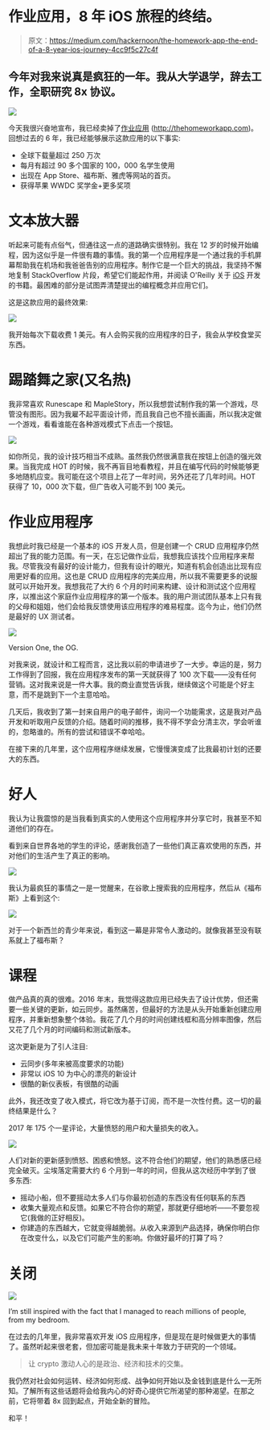 # 作业应用，8 年 iOS 旅程的终结。

> 原文：<https://medium.com/hackernoon/the-homework-app-the-end-of-a-8-year-ios-journey-4cc9f5c27c4f>

## 今年对我来说真是疯狂的一年。我从大学退学，辞去工作，全职研究 8x 协议。

![](img/c8631ef1ad09ed5d0037af12773f3505.png)

今天我很兴奋地宣布，我已经卖掉了[作业应用](https://hackernoon.com/tagged/homework-app) (http://thehomeworkapp.com)。回想过去的 6 年，我已经能够展示这款应用的以下事实:

*   全球下载量超过 250 万次
*   每月有超过 90 多个国家的 100，000 名学生使用
*   出现在 App Store、福布斯、雅虎等网站的首页。
*   获得苹果 WWDC 奖学金+更多奖项

# 文本放大器

听起来可能有点俗气，但通往这一点的道路确实很特别。我在 12 岁的时候开始编程，因为这似乎是一件很有趣的事情。我的第一个应用程序是一个通过我的手机屏幕帮助我在机场和我爸爸告别的应用程序。制作它是一个巨大的挑战，我坚持不懈地复制 StackOverflow 片段，希望它们能起作用，并阅读 O'Reilly 关于 [iOS](https://hackernoon.com/tagged/ios) 开发的书籍。最困难的部分是试图弄清楚提出的编程概念并应用它们。

这是这款应用的最终效果:

![](img/f523725d61288116fa105db39dc673c6.png)

我开始每次下载收费 1 美元。有人会购买我的应用程序的日子，我会从学校食堂买东西。

# 踢踏舞之家(又名热)

我非常喜欢 Runescape 和 MapleStory，所以我想尝试制作我的第一个游戏，尽管没有图形。因为我雇不起平面设计师，而且我自己也不擅长画画，所以我决定做一个游戏，看看谁能在各种游戏模式下点击一个按钮。

![](img/58944bda331650fc67a4c1f90499f47c.png)

如你所见，我的设计技巧相当不成熟。虽然我仍然很满意我在按钮上创造的强光效果。当我完成 HOT 的时候，我不再盲目地看教程，并且在编写代码的时候能够更多地随机应变。我可能在这个项目上花了一年时间，另外还花了几年时间。HOT 获得了 10，000 次下载，但广告收入可能不到 100 美元。

# 作业应用程序

我想此时我已经是一个基本的 iOS 开发人员，但是创建一个 CRUD 应用程序仍然超出了我的能力范围。有一天，在忘记做作业后，我想我应该找个应用程序来帮我。尽管我没有最好的设计能力，但我有设计的眼光，知道有机会创造出比现有应用更好看的应用。这也是 CRUD 应用程序的完美应用，所以我不需要更多的说服就可以开始开发。我想我花了大约 6 个月的时间来构建、设计和测试这个应用程序，以推出这个家庭作业应用程序的第一个版本。我的用户测试团队基本上只有我的父母和姐姐，他们会给我反馈使用该应用程序的难易程度。迄今为止，他们仍然是最好的 UX 测试者。

![](img/dc64fc0fcdb2adfca17d3b70753f2b16.png)

Version One, the OG.

对我来说，就设计和工程而言，这比我以前的申请进步了一大步。幸运的是，努力工作得到了回报，我在应用程序发布的第一天就获得了 100 次下载——没有任何营销。这对我来说是一件大事。我的商业直觉告诉我，继续做这个可能是个好主意，而不是跳到下一个主意哈哈。

几天后，我收到了第一封来自用户的电子邮件，询问一个功能需求，这是我对产品开发和听取用户反馈的介绍。随着时间的推移，我不得不学会分清主次，学会听谁的，忽略谁的。所有的尝试和错误不幸哈哈。

在接下来的几年里，这个应用程序继续发展，它慢慢演变成了比我最初计划的还要大的东西。

# 好人

我认为让我震惊的是当我看到真实的人使用这个应用程序并分享它时，我甚至不知道他们的存在。

看到来自世界各地的学生的评论，感谢我创造了一些他们真正喜欢使用的东西，并对他们的生活产生了真正的影响。

![](img/2ebdeafe2e9944dcfd34ed896197e69c.png)

我认为最疯狂的事情之一是一觉醒来，在谷歌上搜索我的应用程序，然后从《福布斯》上看到这个:

![](img/be2d13d361b8964d463836815bf2377e.png)

对于一个新西兰的青少年来说，看到这一幕是非常令人激动的。就像我甚至没有联系就上了福布斯？

# 课程

做产品真的真的很难。2016 年末，我觉得这款应用已经失去了设计优势，但还需要一些关键的更新，如云同步。虽然痛苦，但最好的方法是从头开始重新创建应用程序，并重新想象整个体验。我花了几个月的时间创建线框和高分辨率图像，然后又花了几个月的时间编码和测试新版本。

这次更新是为了引人注目:

*   云同步(多年来被高度要求的功能)
*   非常以 iOS 10 为中心的漂亮的新设计
*   很酷的新仪表板，有很酷的动画

此外，我还改变了收入模式，将它改为基于订阅，而不是一次性付费。这一切的最终结果是什么？

2017 年 175 个一星评论，大量愤怒的用户和大量损失的收入。

![](img/cdef2d55f9eb1347b460def4e7e3823f.png)

人们对新的更新感到愤怒、困惑和愤怒。这不符合他们的期望，他们的熟悉感已经完全破灭。尘埃落定需要大约 6 个月到一年的时间，但我从这次经历中学到了很多东西:

*   摇动小船，但不要摇动太多人们与你最初创造的东西没有任何联系的东西
*   收集大量观点和反馈。如果它不符合你的期望，那就更仔细地听——不要忽视它(我做的正好相反)。
*   你建造的东西越大，它就变得越脆弱。从收入来源到产品选择，确保你明白你在改变什么，以及它们可能产生的影响。你做好最坏的打算了吗？

# 关闭

![](img/27b0a906bff76b030f32511c20f188f6.png)

I’m still inspired with the fact that I managed to reach millions of people, from my bedroom.

在过去的几年里，我非常喜欢开发 iOS 应用程序，但是现在是时候做更大的事情了。虽然听起来很老套，但加密可能是我未来十年致力于研究的一个领域。

> 让 crypto 激动人心的是政治、经济和技术的交集。

我仍然对社会如何运转、经济如何形成、战争如何开始以及金钱到底是什么一无所知。了解所有这些话题将会给我内心的好奇心提供它所渴望的那种渴望。在那之前，它将带着 8x 回到起点，开始全新的冒险。

和平！